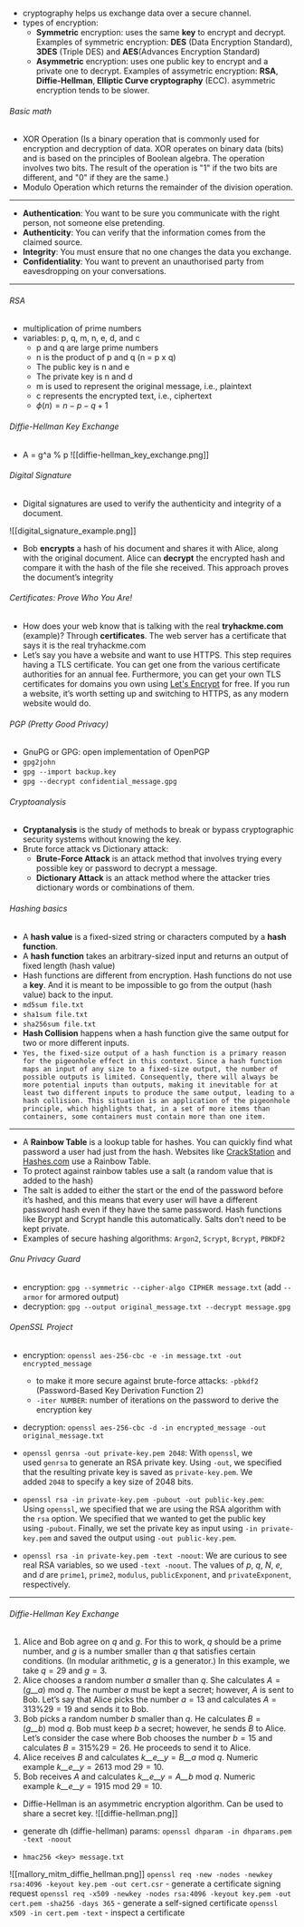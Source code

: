 -  cryptography helps us exchange data over a secure channel.
-  types of encryption:
	- **Symmetric** encryption: uses the same **key** to encrypt and decrypt. Examples of symmetric encryption: **DES** (Data Encryption Standard), **3DES** (Triple DES) and **AES**(Advances Encryption Standard)
	- **Asymmetric** encryption: uses one public key to encrypt and a private one to decrypt. Examples of assymetric encryption: **RSA**, **Diffie-Hellman**, **Elliptic Curve cryptography** (ECC). asymmetric encryption tends to be slower.

###### Basic math
- XOR Operation (Is a binary operation that is commonly used for encryption and decryption of data. XOR operates on binary data (bits) and is based on the principles of Boolean algebra. The operation involves two bits. The result of the operation is "1" if the two bits are different, and "0" if they are the same.)
- Modulo Operation which returns the remainder of the division operation.

----------

- **Authentication**: You want to be sure you communicate with the right person, not someone else pretending.
- **Authenticity**: You can verify that the information comes from the claimed source.
- **Integrity**: You must ensure that no one changes the data you exchange.
- **Confidentiality**: You want to prevent an unauthorised party from eavesdropping on your conversations.

-----
###### RSA
- multiplication of prime numbers
- variables: p, q, m, n, e, d, and c
	- p and q are large prime numbers
	- n is the product of p and q (n = p x q)
	- The public key is n and e
	- The private key is n and d
	- m is used to represent the original message, i.e., plaintext
	- c represents the encrypted text, i.e., ciphertext
	- _ϕ_(_n_) = _n_ − _p_ − _q_ + 1

###### Diffie-Hellman Key Exchange
-  A = g^a % p
![[diffie-hellman_key_exchange.png]]

###### Digital Signature
-  Digital signatures are used to verify the authenticity and integrity of a document.

![[digital_signature_example.png]]
- Bob **encrypts** a hash of his document and shares it with Alice, along with the original document. Alice can **decrypt** the encrypted hash and compare it with the hash of the file she received. This approach proves the document’s integrity

###### Certificates: Prove Who You Are!
- How does your web know that is talking with the real **tryhackme.com** (example)? Through **certificates**. The web server has a certificate that says it is the real tryhackme.com
- Let’s say you have a website and want to use HTTPS. This step requires having a TLS certificate. You can get one from the various certificate authorities for an annual fee. Furthermore, you can get your own TLS certificates for domains you own using [Let's Encrypt](https://letsencrypt.org/) for free. If you run a website, it’s worth setting up and switching to HTTPS, as any modern website would do.

###### PGP (Pretty Good Privacy)
-  GnuPG or GPG: open implementation of OpenPGP
- `gpg2john`
- `gpg --import backup.key`
- `gpg --decrypt confidential_message.gpg`

###### Cryptoanalysis
- **Cryptanalysis** is the study of methods to break or bypass cryptographic security systems without knowing the key.
- Brute force attack vs Dictionary attack: 
	- **Brute-Force Attack** is an attack method that involves trying every possible key or password to decrypt a message.
	- **Dictionary Attack** is an attack method where the attacker tries dictionary words or combinations of them.

###### Hashing basics
-  A **hash value** is a fixed-sized string or characters computed by a **hash function**.
-  A **hash function** takes an arbitrary-sized input and returns an output of fixed length (hash value)
-  Hash functions are different from encryption. Hash functions do not use a **key**. And it is meant to be impossible to go from the output (hash value) back to the input.
 -  `md5sum file.txt`
 -  `sha1sum file.txt`
 -  `sha256sum file.txt`
 -  **Hash Collision** happens when a hash function give the same output for two or more different inputs.
- `Yes, the fixed-size output of a hash function is a primary reason for the pigeonhole effect in this context. Since a hash function maps an input of any size to a fixed-size output, the number of possible outputs is limited. Consequently, there will always be more potential inputs than outputs, making it inevitable for at least two different inputs to produce the same output, leading to a hash collision. This situation is an application of the pigeonhole principle, which highlights that, in a set of more items than containers, some containers must contain more than one item.`
--------
-  A **Rainbow Table** is a lookup table for hashes. You can quickly find what password a user had just from the hash. Websites like [CrackStation](https://crackstation.net/) and [Hashes.com](https://hashes.com/en/decrypt/hash) use a Rainbow Table.
-  To protect against rainbow tables use a salt (a random value that is added to the hash)
-  The salt is added to either the start or the end of the password before it’s hashed, and this means that every user will have a different password hash even if they have the same password. Hash functions like Bcrypt and Scrypt handle this automatically. Salts don’t need to be kept private.
-  Examples of secure hashing algorithms: `Argon2`, `Scrypt`, `Bcrypt`, `PBKDF2`

###### Gnu Privacy Guard
-  encryption: `gpg --symmetric --cipher-algo CIPHER message.txt` (add `--armor` for armored output)
-  decryption: `gpg --output original_message.txt --decrypt message.gpg`

###### OpenSSL Project
-  encryption: `openssl aes-256-cbc -e -in message.txt -out encrypted_message`
	-  to make it more secure against brute-force attacks: `-pbkdf2` (Password-Based Key Derivation Function 2)
	-  `-iter NUMBER`: number of iterations on the password to derive the encryption key
-  decryption: `openssl aes-256-cbc -d -in encrypted_message -out original_message.txt`

- `openssl genrsa -out private-key.pem 2048`: With `openssl`, we used `genrsa` to generate an RSA private key. Using `-out`, we specified that the resulting private key is saved as `private-key.pem`. We added `2048` to specify a key size of 2048 bits.
- `openssl rsa -in private-key.pem -pubout -out public-key.pem`: Using `openssl`, we specified that we are using the RSA algorithm with the `rsa` option. We specified that we wanted to get the public key using `-pubout`. Finally, we set the private key as input using `-in private-key.pem` and saved the output using `-out public-key.pem`.
- `openssl rsa -in private-key.pem -text -noout`: We are curious to see real RSA variables, so we used `-text -noout`. The values of _p_, _q_, _N_, _e_, and _d_ are `prime1`, `prime2`, `modulus`, `publicExponent`, and `privateExponent`, respectively.

----
###### Diffie-Hellman Key Exchange

1. Alice and Bob agree on _q_ and _g_. For this to work, _q_ should be a prime number, and _g_ is a number smaller than _q_ that satisfies certain conditions. (In modular arithmetic, _g_ is a generator.) In this example, we take _q_ = 29 and _g_ = 3.
2. Alice chooses a random number _a_ smaller than _q_. She calculates _A_ = (_g__a_) mod _q_. The number _a_ must be kept a secret; however, _A_ is sent to Bob. Let’s say that Alice picks the number _a_ = 13 and calculates _A_ = 313%29 = 19 and sends it to Bob.
3. Bob picks a random number _b_ smaller than _q_. He calculates _B_ = (_g__b_) mod _q_. Bob must keep _b_ a secret; however, he sends _B_ to Alice. Let’s consider the case where Bob chooses the number _b_ = 15 and calculates _B_ = 315%29 = 26. He proceeds to send it to Alice.
4. Alice receives _B_ and calculates _k__e__y_ = _B__a_ mod _q_. Numeric example _k__e__y_ = 2613 mod 29 = 10.
5. Bob receives _A_ and calculates _k__e__y_ = _A__b_ mod _q_. Numeric example _k__e__y_ = 1915 mod 29 = 10.

- Diffie-Hellman is an asymmetric encryption algorithm. Can be used to share a secret key.
![[diffie-hellman.png]]

- generate dh (diffie-hellman) params: `openssl dhparam -in dhparams.pem -text -noout`
- `hmac256 <key> message.txt`

![[mallory_mitm_diffie_hellman.png]]
`openssl req -new -nodes -newkey rsa:4096 -keyout key.pem -out cert.csr` - generate a certificate signing request
`openssl req -x509 -newkey -nodes rsa:4096 -keyout key.pem -out cert.pem -sha256 -days 365` - generate a self-signed certificate
`openssl x509 -in cert.pem -text` - inspect a certificate